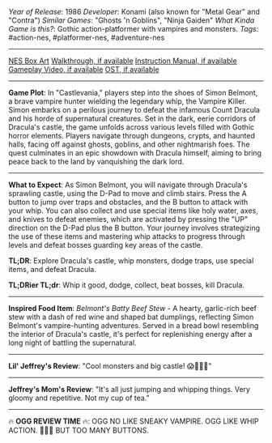 *Year of Release*: 1986
*Developer*: Konami (also known for "Metal Gear" and "Contra")
*Similar Games*: "Ghosts 'n Goblins", "Ninja Gaiden"
*What Kinda Game is this?*: Gothic action-platformer with vampires and monsters.
*Tags:* #action-nes, #platformer-nes, #adventure-nes

---
[NES Box Art](https://www.google.com/search?tbm=isch&q=NES+Box+Art+Castlevania) 
[Walkthrough, if available](https://www.google.com/search?q=Walkthrough+NES+Castlevania)
[Instruction Manual, if available](https://www.google.com/search?q=NES+Instruction+Manual+Castlevania)
[Gameplay Video, if available](https://www.youtube.com/results?search_query=gameplay+NES+Castlevania) 
[OST, if available](https://www.youtube.com/results?search_query=gameplay+NES+Castlevania+OST)

- - -
**Game Plot**: In "Castlevania," players step into the shoes of Simon Belmont, a brave vampire hunter wielding the legendary whip, the Vampire Killer. Simon embarks on a perilous journey to defeat the infamous Count Dracula and his horde of supernatural creatures. Set in the dark, eerie corridors of Dracula's castle, the game unfolds across various levels filled with Gothic horror elements. Players navigate through dungeons, crypts, and haunted halls, facing off against ghosts, goblins, and other nightmarish foes. The quest culminates in an epic showdown with Dracula himself, aiming to bring peace back to the land by vanquishing the dark lord.

- - -
**What to Expect**: As Simon Belmont, you will navigate through Dracula's sprawling castle, using the D-Pad to move and climb stairs. Press the A button to jump over traps and obstacles, and the B button to attack with your whip. You can also collect and use special items like holy water, axes, and knives to defeat enemies, which are activated by pressing the "UP" direction on the D-Pad plus the B button. Your journey involves strategizing the use of these items and mastering whip attacks to progress through levels and defeat bosses guarding key areas of the castle.

**TL;DR**: Explore Dracula's castle, whip monsters, dodge traps, use special items, and defeat Dracula.

**TL;DRier TL;dr**: Whip it good, dodge, collect, beat bosses, kill Dracula.

---
**Inspired Food Item**: *Belmont's Batty Beef Stew* - A hearty, garlic-rich beef stew with a dash of red wine and shaped bat dumplings, reflecting Simon Belmont's vampire-hunting adventures. Served in a bread bowl resembling the interior of Dracula's castle, it's perfect for replenishing energy after a long night of battling the supernatural.

---
**Lil' Jeffrey's Review**: "Cool monsters and big castle! 😱🧛‍♂️🏰"

---
**Jeffrey's Mom's Review**: "It's all just jumping and whipping things. Very gloomy and repetitive. Not my cup of tea."

---
🔥 **OGG REVIEW TIME** 🔥: OGG NO LIKE SNEAKY VAMPIRE. OGG LIKE WHIP ACTION. 🏰🔥🦇 BUT TOO MANY BUTTONS.